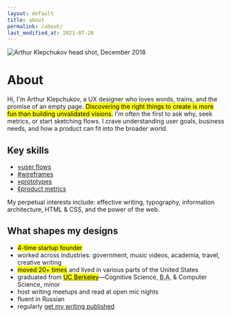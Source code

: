 ```yaml
---
layout: default
title: about
permalink: /about/
last_modified_at: 2021-07-28
---
```


<img
  class="head-shot"
  src="{{ site.url }}/assets/2019-AVK-square.jpg"
  alt="Arthur Klepchukov head shot, December 2018" />

# About

Hi, I'm Arthur Klepchukov, a UX designer who loves words, trains, and the promise of an empty page. <mark>Discovering the right things to create is more fun than building unvalidated visions.</mark> I'm often the first to ask why, seek metrics, or start sketching flows. I crave understanding user goals, business needs, and how a product can fit into the broader world.





## Key skills

<ul class="about-skills">

  <li>
    <a href="{{ '/case_studies/desktop-mfa' | relative_url }}">
      <span class="skill-graphic">&asymp;</span>user flows</a>
  </li>

  <li>
    <a href="{{ '/case_studies/redesign-file-viewer' | relative_url }}">
      <span class="skill-graphic">#</span>wireframes</a>
  </li>

  <li>
    <a href="{{ '/case_studies/desktop-mfa' | relative_url }}">
      <span class="skill-graphic">&raquo;</span>prototypes</a>
  </li>

  <li>
    <a href="{{ '/case_studies/secure-reader-threading/' | relative_url }}">
      <span class="skill-graphic">&cent;</span>product metrics</a>
  </li>

</ul>

My perpetual interests include: effective writing, typography, information architecture, HTML & CSS, and the power of the web.





## What shapes my designs

* <mark>4-time startup founder</mark>
* worked across industries: government, music videos, academia, travel, creative writing
* <mark>moved 20+ times</mark> and lived in various parts of the United States
* graduated from <mark><abbr title="University of California, Berkeley">UC Berkeley</abbr></mark>—Cognitive Science, <abbr title="Bachelor of Arts">B.A.</abbr> & Computer Science, minor
* host writing meetups and read at open mic nights
* fluent in Russian
* regularly <a href="https://arsenalofwords.com/" target="_blank">get my writing published</a>
